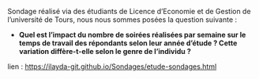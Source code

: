 Sondage réalisé via des étudiants de Licence d’Economie et de Gestion de l’université de Tours, nous nous sommes posées la question suivante :

- **Quel est l’impact du nombre de soirées réalisées par semaine sur le temps de travail des répondants selon leur année d’étude ? Cette variation diffère-t-elle selon le genre de l’individu ?**


lien : https://ilayda-git.github.io/Sondages/etude-sondages.html


